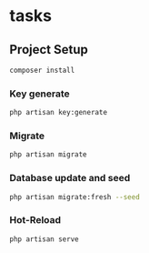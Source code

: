 # tasks

## Project Setup

```sh
composer install
```

### Key generate

```sh
php artisan key:generate
```

### Migrate

```sh
php artisan migrate
```

### Database update and seed

```sh
php artisan migrate:fresh --seed
```

### Hot-Reload

```sh
php artisan serve
```
